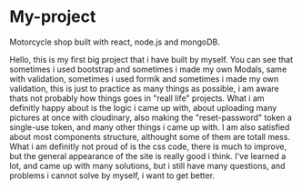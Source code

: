 # My-project
Motorcycle shop built with react, node.js and mongoDB.

Hello, this is my first big project that i have built by myself. You can see that sometimes i used bootstrap and sometimes i made my own Modals, same with validation, sometimes i used formik and sometimes i made my own validation, this is just to practice as many things as possible, i am aware thats not probably how things goes in "reall life" projects. What i am definitly happy about is the logic i came up with, about uploading many pictures at once with cloudinary, also making the "reset-password" token a single-use token, and many other things i came up with. I am also satisfied about most components structure, althought some of them are totall mess. What i am definitly not proud of is the css code, there is much to improve, but the general appearance of the site is really good i think. I've learned a lot, and came up with many solutions, but i still have many questions, and problems i cannot solve by myself, i want to get better.
